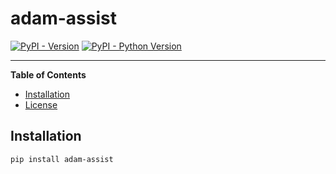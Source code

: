 # adam-assist

[![PyPI - Version](https://img.shields.io/pypi/v/adam-assist.svg)](https://pypi.org/project/adam-assist)
[![PyPI - Python Version](https://img.shields.io/pypi/pyversions/adam-assist.svg)](https://pypi.org/project/adam-assist)

-----

**Table of Contents**

- [Installation](#installation)
- [License](#license)

## Installation

```console
pip install adam-assist
```

